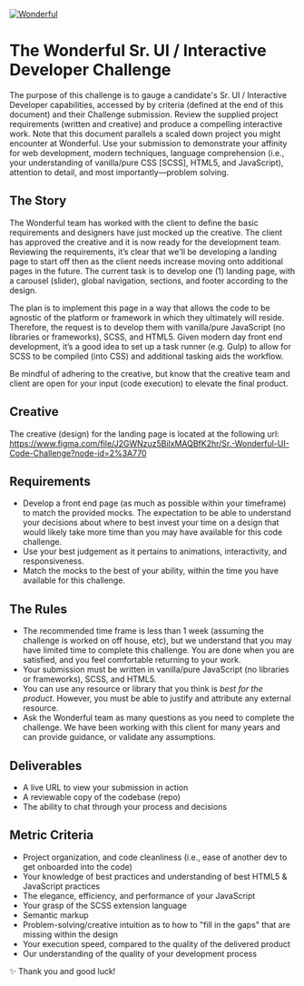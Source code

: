 [![Wonderful](https://wonderful.io/meta/wonderful_lettertype_tm_1000x287_4c5965-on-trans.svg)](https://wonderful.io)

# The Wonderful Sr. UI / Interactive Developer Challenge
The purpose of this challenge is to gauge a candidate's Sr. UI / Interactive Developer capabilities, accessed by by criteria (defined at the end of this document) and their Challenge submission. Review the supplied project requirements (written and creative) and produce a compelling interactive work. Note that this document parallels a scaled down project you might encounter at Wonderful. Use your submission to demonstrate your affinity for web development, modern techniques, language comprehension (i.e., your understanding of vanilla/pure CSS [SCSS], HTML5, and JavaScript), attention to detail, and most importantly—problem solving.

## The Story
The Wonderful team has worked with the client to define the basic requirements and designers have just mocked up the creative. The client has approved the creative and it is now ready for the development team. Reviewing the requirements, it’s clear that we'll be developing a landing page to start off then as the client needs increase moving onto additional pages in the future. The current task is to develop one (1) landing page, with a carousel (slider), global navigation, sections, and footer according to the design.

The plan is to implement this page in a way that allows the code to be agnostic of the platform or framework in which they ultimately will reside. Therefore, the request is to develop them with vanilla/pure JavaScript (no libraries or frameworks), SCSS, and HTML5. Given modern day front end development, it’s a good idea to set up a task runner (e.g. Gulp) to allow for SCSS to be compiled (into CSS) and additional tasking aids the workflow.

Be mindful of adhering to the creative, but know that the creative team and client are open for your input (code execution) to elevate the final product.

## Creative
The creative (design) for the landing page is located at the following url:
https://www.figma.com/file/J2GWNzuz5BilxMAQBfK2hr/Sr.-Wonderful-UI-Code-Challenge?node-id=2%3A770

## Requirements
- Develop a front end page (as much as possible within your timeframe) to match the provided mocks. The expectation to be able to understand your decisions about where to best invest your time on a design that would likely take more time than you may have available for this code challenge.
- Use your best judgement as it pertains to animations, interactivity, and responsiveness.
- Match the mocks to the best of your ability, within the time you have available for this challenge.

## The Rules
- The recommended time frame is less than 1 week (assuming the challenge is worked on off house, etc), but we understand that you may have limited time to complete this challenge. You are done when you are satisfied, and you feel comfortable returning to your work.
- Your submission must be written in vanilla/pure JavaScript (no libraries or frameworks), SCSS, and HTML5.
- You can use any resource or library that you think is *best for the product*. However, you must be able to justify and attribute any external resource.
- Ask the Wonderful team as many questions as you need to complete the challenge. We have been working with this client for many years and can provide guidance, or validate any assumptions.

## Deliverables
- A live URL to view your submission in action
- A reviewable copy of the codebase (repo)
- The ability to chat through your process and decisions

## Metric Criteria
- Project organization, and code cleanliness (i.e., ease of another dev to get onboarded into the code)
- Your knowledge of best practices and understanding of best HTML5 & JavaScript practices
- The elegance, efficiency, and performance of your JavaScript
- Your grasp of the SCSS extension language
- Semantic markup
- Problem-solving/creative intuition as to how to "fill in the gaps" that are missing within the design
- Your execution speed, compared to the quality of the delivered product
- Our understanding of the quality of your development process

✨ Thank you and good luck!